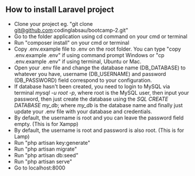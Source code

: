 ## How to install Laravel project
- Clone your project eg. "git clone git@github.com:codinglabsau/bootcamp-2.git"
- Go to the folder application using cd command on your cmd or terminal
- Run "composer install" on your cmd or terminal
- Copy .env.example file to .env on the root folder. You can type "copy .env.example .env" if using command prompt Windows or "cp .env.example .env" if using terminal, Ubuntu or Mac.
- Open your .env file and change the database name (DB_DATABASE) to whatever you have, username (DB_USERNAME) and password (DB_PASSWORD) field correspond to your configuration. 
- If database hasn't been created, you need to login to MySQL via terminal *mysql -u root -p*, where root is the MySQL user, then input your password, then just create the database using the *SQL CREATE DATABASE my_db*; where *my_db* is the database name and finally just update your .env file with your database and credentials.
- By default, the username is root and you can leave the password field empty. (This is for Xampp)
- By default, the username is root and password is also root. (This is for Lamp)
- Run "php artisan key:generate"
- Run "php artisan migrate" 
- Run "php artisan db:seed"
- Run "php artisan serve"
- Go to localhost:8000

